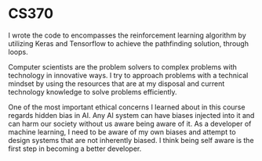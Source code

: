 # CS370

I wrote the code to encompasses the reinforcement learning algorithm by utilizing Keras and Tensorflow to achieve the pathfinding solution, through loops. 

Computer scientists are the problem solvers to complex problems with technology in innovative ways. I try to approach problems with a technical mindset by using the resources that are at my disposal and current technology knowledge to solve problems efficiently.

One of the most important ethical concerns I learned about in this course regards hidden bias in AI. Any AI system can have biases injected into it and can harm our society without us aware being aware of it. As a developer of machine learning, I need to be aware of my own biases and attempt to design systems that are not inherently biased. I think being self aware is the first step in becoming a better developer.
